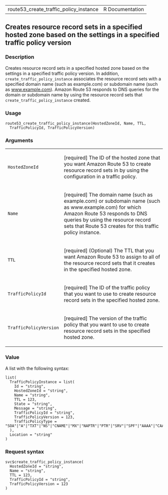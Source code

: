 <table style="width: 100%;">
<tbody>
<tr class="odd">
<td>route53_create_traffic_policy_instance</td>
<td style="text-align: right;">R Documentation</td>
</tr>
</tbody>
</table>

## Creates resource record sets in a specified hosted zone based on the settings in a specified traffic policy version

### Description

Creates resource record sets in a specified hosted zone based on the
settings in a specified traffic policy version. In addition,
`create_traffic_policy_instance` associates the resource record sets
with a specified domain name (such as example.com) or subdomain name
(such as www.example.com). Amazon Route 53 responds to DNS queries for
the domain or subdomain name by using the resource record sets that
`create_traffic_policy_instance` created.

### Usage

    route53_create_traffic_policy_instance(HostedZoneId, Name, TTL,
      TrafficPolicyId, TrafficPolicyVersion)

### Arguments

<table>
<colgroup>
<col style="width: 35%" />
<col style="width: 65%" />
</colgroup>
<tbody>
<tr class="odd">
<td><code
id="route53_create_traffic_policy_instance_:_HostedZoneId">HostedZoneId</code></td>
<td><p>[required] The ID of the hosted zone that you want Amazon Route
53 to create resource record sets in by using the configuration in a
traffic policy.</p></td>
</tr>
<tr class="even">
<td><code
id="route53_create_traffic_policy_instance_:_Name">Name</code></td>
<td><p>[required] The domain name (such as example.com) or subdomain
name (such as www.example.com) for which Amazon Route 53 responds to DNS
queries by using the resource record sets that Route 53 creates for this
traffic policy instance.</p></td>
</tr>
<tr class="odd">
<td><code
id="route53_create_traffic_policy_instance_:_TTL">TTL</code></td>
<td><p>[required] (Optional) The TTL that you want Amazon Route 53 to
assign to all of the resource record sets that it creates in the
specified hosted zone.</p></td>
</tr>
<tr class="even">
<td><code
id="route53_create_traffic_policy_instance_:_TrafficPolicyId">TrafficPolicyId</code></td>
<td><p>[required] The ID of the traffic policy that you want to use to
create resource record sets in the specified hosted zone.</p></td>
</tr>
<tr class="odd">
<td><code
id="route53_create_traffic_policy_instance_:_TrafficPolicyVersion">TrafficPolicyVersion</code></td>
<td><p>[required] The version of the traffic policy that you want to use
to create resource record sets in the specified hosted zone.</p></td>
</tr>
</tbody>
</table>

### Value

A list with the following syntax:

    list(
      TrafficPolicyInstance = list(
        Id = "string",
        HostedZoneId = "string",
        Name = "string",
        TTL = 123,
        State = "string",
        Message = "string",
        TrafficPolicyId = "string",
        TrafficPolicyVersion = 123,
        TrafficPolicyType = "SOA"|"A"|"TXT"|"NS"|"CNAME"|"MX"|"NAPTR"|"PTR"|"SRV"|"SPF"|"AAAA"|"CAA"|"DS"
      ),
      Location = "string"
    )

### Request syntax

    svc$create_traffic_policy_instance(
      HostedZoneId = "string",
      Name = "string",
      TTL = 123,
      TrafficPolicyId = "string",
      TrafficPolicyVersion = 123
    )
